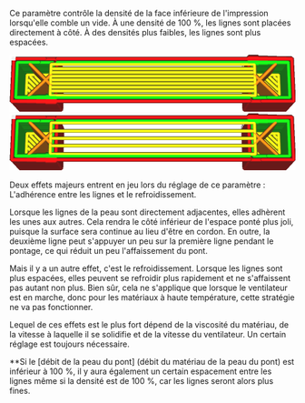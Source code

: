 Ce paramètre contrôle la densité de la face inférieure de l'impression lorsqu'elle comble un vide. À une densité de 100 %, les lignes sont placées directement à côté. À des densités plus faibles, les lignes sont plus espacées.

![À une densité de 100 %, les lignes sont placées directement les unes à côté des autres](../../../articles/images/bridge_skin_density_100.png)
![A une densité de 50%, il y a un certain espacement entre les lignes](../../../articles/images/bridge_skin_density_50.png)

Deux effets majeurs entrent en jeu lors du réglage de ce paramètre : L'adhérence entre les lignes et le refroidissement.

Lorsque les lignes de la peau sont directement adjacentes, elles adhèrent les unes aux autres. Cela rendra le côté inférieur de l'espace ponté plus joli, puisque la surface sera continue au lieu d'être en cordon. En outre, la deuxième ligne peut s'appuyer un peu sur la première ligne pendant le pontage, ce qui réduit un peu l'affaissement du pont.

Mais il y a un autre effet, c'est le refroidissement. Lorsque les lignes sont plus espacées, elles peuvent se refroidir plus rapidement et ne s'affaissent pas autant non plus. Bien sûr, cela ne s'applique que lorsque le ventilateur est en marche, donc pour les matériaux à haute température, cette stratégie ne va pas fonctionner.

Lequel de ces effets est le plus fort dépend de la viscosité du matériau, de la vitesse à laquelle il se solidifie et de la vitesse du ventilateur. Un certain réglage est toujours nécessaire.

**Si le [débit de la peau du pont] (débit du matériau de la peau du pont) est inférieur à 100 %, il y aura également un certain espacement entre les lignes même si la densité est de 100 %, car les lignes seront alors plus fines.
